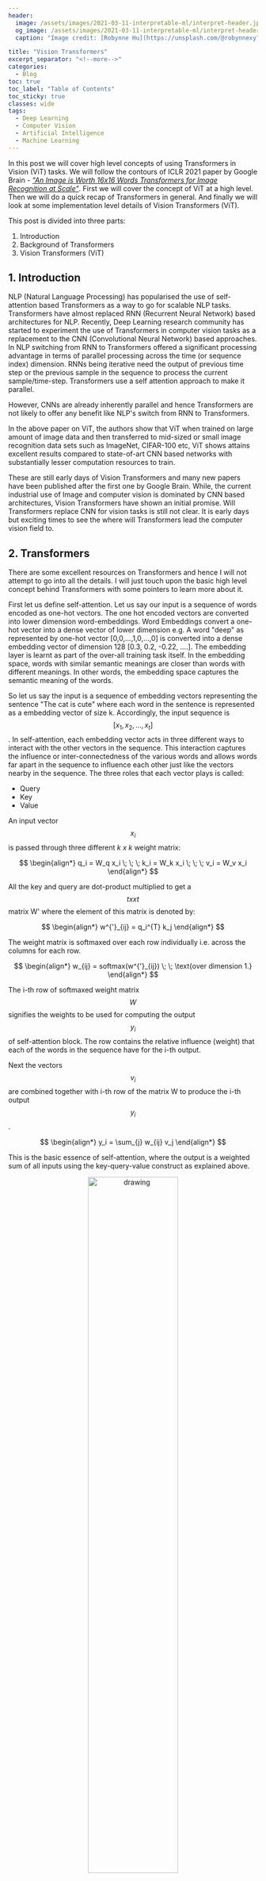 ```yaml
---
header:
  image: /assets/images/2021-03-11-interpretable-ml/interpret-header.jpg
  og_image: /assets/images/2021-03-11-interpretable-ml/interpret-header.jpg
  caption: "Image credit: [Robynne Hu](https://unsplash.com/@robynnexy?utm_source=unsplash&utm_medium=referral&utm_content=creditCopyText)"

title: "Vision Transformers"
excerpt_separator: "<!--more-->"
categories:
  - Blog
toc: true
toc_label: "Table of Contents"
toc_sticky: true
classes: wide
tags:
  - Deep Learning
  - Computer Vision
  - Artificial Intelligence
  - Machine Learning
---
```


In this post we will cover high level concepts of using Transformers in Vision (ViT) tasks. We will follow the contours of ICLR 2021 paper by Google Brain - [*"An Image is Worth 16x16 Words Transformers for Image Recognition at Scale"*](https://arxiv.org/abs/2010.11929). First we will cover the concept of ViT at a high level. Then we will do a quick recap of Transformers in general. And finally we will look at some implementation level details of Vision Transformers (ViT).
<!--more-->

This post is divided into three parts:

1. Introduction
2. Background of Transformers
3. Vision Transformers (ViT)

## 1. Introduction

NLP (Natural Language Processing) has popularised the use of self-attention based Transformers as a way to go for scalable NLP tasks. Transformers have almost replaced RNN (Recurrent Neural Network) based architectures for NLP. Recently, Deep Learning research community has started to experiment the use of Transformers in computer vision tasks as a replacement to the CNN (Convolutional Neural Network) based approaches. In NLP switching from RNN to Transformers offered a significant processing advantage in terms of parallel processing across the time (or sequence index) dimension. RNNs being iterative need the output of previous time step or the previous sample in the sequence to process the current sample/time-step. Transformers use a self attention approach to make it parallel. 

However, CNNs are already inherently parallel and hence Transformers are not likely to offer any benefit like NLP's switch from RNN to Transformers. 

In the above paper on ViT, the authors show that ViT when trained on large amount of image data and then transferred to mid-sized or small image recognition data sets such as ImageNet, CIFAR-100 etc, ViT shows attains excellent results compared to state-of-art CNN based networks with substantially lesser computation resources to train. 

These are still early days of Vision Transformers and many new papers have been published after the first one by Google Brain. While, the current industrial use of Image and computer vision is dominated by CNN based architectures, Vision Transformers have shown an initial promise. Will Transformers replace CNN for vision tasks is still not clear. It is early days but exciting times to see the where will Transformers lead the computer vision field to.

## 2. Transformers

There are some excellent resources on Transformers and hence I will not attempt to go into all the details. I will just touch upon the basic high level concept behind Transformers with some pointers to learn more about it. 

First let us define self-attention. Let us say our input is a sequence of words encoded as one-hot vectors. The one hot encoded vectors are converted into lower dimension word-embeddings. Word Embeddings convert a one-hot vector into a dense vector of lower dimension e.g. A word "deep" as represented by one-hot vector [0,0,...,1,0,...,0] is converted into a dense embedding vector of dimension 128 [0.3, 0.2, -0.22, ....]. The embedding layer is learnt as part of the over-all training task itself. In the embedding space, words with similar semantic meanings are closer than words with different meanings. In other words, the embedding space captures the semantic meaning of the words.

So let us say the input is a sequence of embedding vectors representing the sentence "The cat is cute" where each word in the sentence is represented as a embedding vector of size k. Accordingly, the input sequence is $$ [x_1, x_2, ..., x_t] $$. In self-attention, each embedding vector acts in three different ways to interact with the other vectors in the sequence. This interaction captures the influence or inter-connectedness of the various words and allows words far apart in the sequence to influence each other just like the vectors nearby in the sequence. The three roles that each vector plays is called:

* Query
* Key
* Value

An input vector $$ x_i$$ is passed through three different *k x k*  weight matrix:

$$
\begin{align*}
q_i = W_q x_i \; \; \;  k_i = W_k x_i \; \; \;  v_i = W_v x_i
\end{align*}
$$

All the key and query are dot-product multiplied to get a $$ t xx t $$ matrix W' where the element of this matrix is denoted by:

$$
\begin{align*}
w^{'}_{ij} = q_i^{T} k_j
\end{align*}
$$

The weight matrix is softmaxed over each row individually i.e. across the columns for each row. 

$$
\begin{align*}
w_{ij} = softmax(w^{'}_{ij}) \; \; \text{over dimension 1.}
\end{align*}
$$


The i-th row of softmaxed weight matrix $$ W $$ signifies the weights to be used for computing the output $$ y_i $$ of self-attention block. The row contains the relative influence (weight) that each of the words in the sequence have for the i-th output.

Next the vectors $$ v_i $$ are combined together with i-th row of the matrix W to produce the i-th output $$ y_i $$.

$$
\begin{align*}
y_i = \sum_{j} w_{ij} v_j
\end{align*}
$$

This is the basic essence of self-attention, where the output is a weighted sum of all inputs using the key-query-value construct as explained above. 

<p align="center">
<img src="/assets/images/2021-04-13-vision-transformers/vit-fig1.svg" alt="drawing" width="60%"/>
</p>

*Figure 1: Self attention schematic. [source](http://peterbloem.nl/blog/transformers)*

There are a few additional details such as scaling the dot-product and using multiple self-attention heads which you can read about in the original paper "[*Attention is all you need*](https://arxiv.org/abs/1706.03762)". There is a great blog that you can follow which relooks at the Transformer architecture and I think it is one of the best explanation on Transformer. You can find the blog [here](http://peterbloem.nl/blog/transformers).

A Transformer is more than just self-attention. We use self-attention to first construct a **Transformer Block** as shown in figure 2. *Residual connection" is added around the self-attention block. This is then passed through a layer-norm block followed by multiple MLP layers which also have residual connections. And the output is finally passed through another layer-norm block. 


<p align="center">
<img src="/assets/images/2021-04-13-vision-transformers/vit-fig2.svg" alt="drawing" width="60%"/>
</p>

*Figure 2: Single Transformer block. [source](http://peterbloem.nl/blog/transformers)*

Multiple such Transformers are connected in series. A very nice and easy to follow Transformer based architecture (mini version of GPT) implementation in PyTorch by Andrej Karpathy can be found [here](https://github.com/karpathy/minGPT).

## 3. Vision Transformers

Vision transformer approach is very similar to the one followed by NLP Transformer models. We first divide the images into patches say 14x14 patches or something like that. Each patch is passed through a CNN with filter size equal to the patch size and number of output channels equal to "k" the embedding vector size. The embedding sequence is further augmented with position embeddings to encode the position of each image patch. Just like one-hot vectors for words, the position embeddings are also created from one-hot position vectors.  

The sequence is then passed through a standard Transformer Block as shown in the right of figure 3. You may notice that the Transformer block is fairly similar to the one we saw on figure 2 except for the position of the layer-norm layer position. 

The output of the Transformer block is then passed through a standard MLP (Multilayer perceptron network) to output the probability of the image belonging to a image class. This is the standard *image classification* construct. 

<p align="center">
<img src="/assets/images/2021-04-13-vision-transformers/vit-fig3.png" alt="drawing" width="60%"/>
</p>

*Figure 3: Vision Transformer (ViT) architecture*

A nice PyTorch implementation of ViT can be found in [here](https://github.com/rwightman/pytorch-image-models/blob/master/timm/models/vision_transformer.py). The [repository](https://github.com/rwightman/pytorch-image-models/) contains PyTorch implementations of various image models. 

## 4. Conclusion
These are still early days of Vision Transformers and many new papers have been published after the first one by Google Brain. While, the current industrial use of Image and computer vision is dominated by CNN based architectures, Vision Transformers have shown an initial promise. Will Transformers replace CNN for vision tasks is still not clear. It is early days but exciting times to see the where will Transformers lead the computer vision field to.

I hope you liked the post. You can reach me at my [linkedin](https://www.linkedin.com/in/nsanghi/).